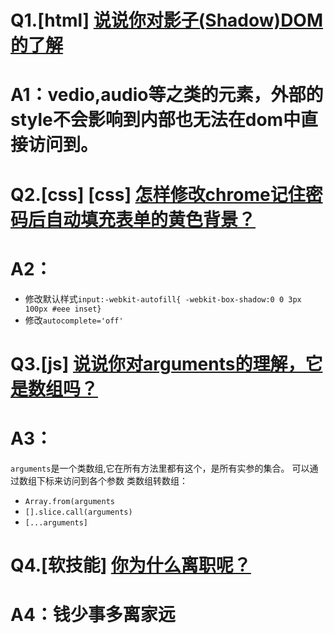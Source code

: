 # Q1.[html] [说说你对影子(Shadow)DOM的了解](https://github.com/haizlin/fe-interview/issues/94)
# A1：vedio,audio等之类的元素，外部的style不会影响到内部也无法在dom中直接访问到。

# Q2.[css] [css] [怎样修改chrome记住密码后自动填充表单的黄色背景？](https://github.com/haizlin/fe-interview/issues/95)
# A2：
* 修改默认样式`input:-webkit-autofill{ -webkit-box-shadow:0 0 3px 100px #eee inset}`
* 修改`autocomplete='off'`

# Q3.[js] [说说你对arguments的理解，它是数组吗？](https://github.com/haizlin/fe-interview/issues/96)
# A3：
`arguments`是一个类数组,它在所有方法里都有这个，是所有实参的集合。 可以通过数组下标来访问到各个参数
类数组转数组：
* `Array.from(arguments`
* `[].slice.call(arguments)`
* `[...arguments]`

# Q4.[软技能] [你为什么离职呢？](https://github.com/haizlin/fe-interview/issues/97)
# A4：钱少事多离家远